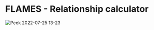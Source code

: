 # FLAMES - Relationship calculator

![Peek 2022-07-25 13-23](https://user-images.githubusercontent.com/51721541/180726561-00772555-bd3a-4e07-ae6d-beba2a79c812.gif)
